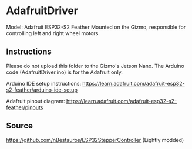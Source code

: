 # AdafruitDriver 
Model: Adafruit ESP32-S2 Feather 
Mounted on the Gizmo, responsible for controlling left and right wheel motors. 

## Instructions
Please do not upload this folder to the Gizmo's Jetson Nano. 
The Arduino code (AdafruitDriver.ino) is for the Adafruit only.

Arduino IDE setup instructions:
https://learn.adafruit.com/adafruit-esp32-s2-feather/arduino-ide-setup

Adafruit pinout diagram: 
https://learn.adafruit.com/adafruit-esp32-s2-feather/pinouts

## Source
https://github.com/nBestauros/ESP32StepperController
(Lightly modded)



